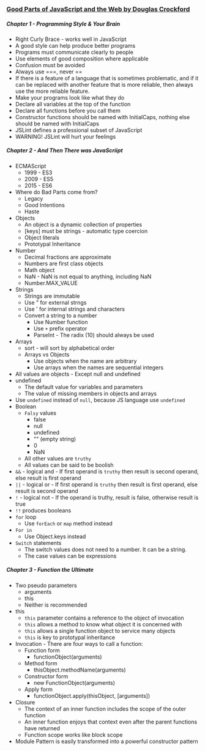 ### [Good Parts of JavaScript and the Web by Douglas Crockford](https://app.pluralsight.com/library/courses/good-parts-javascript-web/table-of-contents)

##### Chapter 1 - Programming Style & Your Brain

- Right Curly Brace - works well in JavaScript
- A good style can help produce better programs
- Programs must communicate clearly to people
- Use elements of good composition where applicable
- Confusion must be avoided
- Always use ===, never ==
- If there is a feature of a language that is sometimes problematic, and if it can be replaced with another feature that is more reliable, then always use the more reliable feature.
- Make your programs look like what they do
- Declare all variables at the top of the function
- Declare all functions before you call them
- Constructor functions should be named with InitialCaps, nothing else should be named with InitialCaps
- JSLint defines a professional subset of JavaScript
- WARNING! JSLint will hurt your feelings

##### Chapter 2 - And Then There was JavaScriipt

- ECMAScript
  - 1999 - ES3
  - 2009 - ES5
  - 2015 - ES6
- Where do Bad Parts come from?
  - Legacy
  - Good Intentions
  - Haste
- Objects
  - An object is a dynamic collection of properties
  - [keys] must be strings - automatic type coercion
  - Object literals
  - Prototypal Inheritance
- Number
  - Decimal fractions are approximate
  - Numbers are first class objects
  - Math object
  - NaN - NaN is not equal to anything, including NaN
  - Number.MAX_VALUE
- Strings
  - Strings are immutable
  - Use " for external strngs
  - Use ' for internal strings and characters
  - Convert a string to a number
    - Use Number function
    - Use `+` prefix operator
    - ParseInt - The radix (10) should always be used
- Arrays
  - sort - will sort by alphabetical order
  - Arrays vs Objects
    - Use objects when the name are arbitrary
    - Use arrays when the names are sequential integers
- All values are objects - Except null and undefined
- undefined
  - The default value for variables and parameters
  - The value of missing members in objects and arrays
- Use `undefined` instead of `null`, because JS language use `undefined`
- Boolean
  - `Falsy` values
    - false
    - null
    - undefined
    - "" (empty string)
    - 0
    - NaN
  - All other values are `truthy`
  - All values can be said to be boolish
- `&&` - logical and - If first operand is `truthy` then result is second operand, else result is first operand
- `||` - logical or - If first operand is `truthy` then result is first operand, else result is second operand
- `!` - logical not - If the operand is truthy, result is false, otherwise result is true
- `!!` produces booleans
- `for` loop
  - Use `forEach` or `map` method instead
- `For in`
  - Use Object.keys instead
- `Switch` statements
  - The switch values does not need to a number. It can be a string.
  - The case values can be expressions

##### Chapter 3 - Function the Ultimate

- Two pseudo parameters
  - arguments
  - this
  - Neither is recommended
- this
  - `this` parameter contains a reference to the object of invocation
  - `this` allows a method to know what object it is concerned with
  - `this` allows a single function object to service many objects
  - `this` is key to prototypal inheritance
- Invocation - There are four ways to call a function:
  - Function form
    - functionObject(arguments)
  - Method form
    - thisObject.methodName(arguments)
  - Constructor form
    - new FunctionObject(arguments)
  - Apply form
    - functionObject.apply(thisObject, [arguments])
- Closure
  - The context of an inner function includes the scope of the outer function
  - An inner function enjoys that context even after the parent functions have returned
  - Function scope works like block scope
- Module Pattern is easily transformed into a powerful constructor pattern
